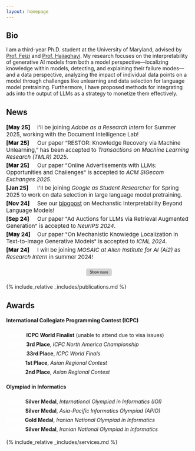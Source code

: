 ```yaml
---
layout: homepage
---
```


## Bio
I am a third-year Ph.D. student at the University of Maryland, 
advised by
<a href="https://www.cs.umd.edu/~sfeizi/">Prof. Feizi</a>
and <a href="https://www.cs.umd.edu/~hajiagha/">Prof. Hajiaghayi</a>. 
My research focuses on the interpretability of generative AI models from both a model perspective—localizing knowledge within models, detecting, and explaining their failure modes—and a data perspective, analyzing the impact of individual data points on a model through challenges like unlearning and data selection for language model pretraining.
Furthermore, I have proposed methods for integrating ads into the output of LLMs as a strategy to monetize them effectively.

 
## News
<div id="news">
<div class="news-item">
      <span class="news-date-internship">[May 25]</span> I’ll be joining <i>Adobe as a Research Intern</i> for Summer 2025, working with the Document Intelligence Lab!
    </div>
    <div class="news-item">
      <span class="news-date-paper">[Mar 25]</span> Our paper “RESTOR: Knowledge Recovery via Machine Unlearning,” has been accepted to <i>Transactions on Machine Learning Research (TMLR) 2025</i>.
    </div>
    <div class="news-item">
      <span class="news-date-paper">[Mar 25]</span> Our paper "Online Advertisements with LLMs: Opportunities and Challenges" is accepted to <i>ACM SIGecom Exchanges 2025</i>.
    </div>
    <div class="news-item">
      <span class="news-date-internship">[Jan 25]</span> I'll be joining <i>Google as Student Researcher</i> for Spring 2025 to work on data selection in large language model pretraining.
    </div>
    <div class="news-item">
      <span class="news-date-blog">[Nov 24]</span>
      See our <a href="https://vision-mech-intp.github.io/2024/11/19/blogpost.html">blogpost</a> on Mechanstic Interpretability Beyond Language Models!
    </div>
    <div class="news-item">
      <span class="news-date-paper">[Sep 24]</span> Our paper "Ad Auctions for LLMs via Retrieval Augmented Generation" is accepted to <i>NeurIPS 2024</i>.
    </div>
    <div class="news-item">
      <span class="news-date-paper">[May 24]</span> Our paper "On Mechanistic Knowledge Localization in Text-to-Image Generative Models" is accepted to <i>ICML 2024</i>.
    </div>
    <div class="news-item">
      <span class="news-date-internship">[Mar 24]</span> I will be joining <i>MOSAIC at Allen Institute for AI (Ai2)</i> as <i>Research Intern</i> in summer 2024!
    </div>
  <div class="button-container">
    <button id="show-more-button" class="toggle-button" onclick="toggleNews()">Show more</button>
  </div>
</div>

<div id="more-news" style="display: none;">
    <div class="news-item">
      <span class="news-date-paper">[Jan 24]</span> Our paper "PRIME: Prioritizing Interpretability in Failure Mode Extraction" is accepted to <i>ICLR 2024</i>.
    </div>
    <div class="news-item">
      <span class="news-date-paper">[Jan 24]</span> Our paper "Robustness of AI-Image Detectors: Fundamental Limits and Practical Attacks" is accepted to <i>ICLR 2024</i>.
    </div>
    <div class="news-item">
      <span class="news-date-paper">[Dec 23]</span> Our paper "Regret Analysis of Repeated  Delegated Choice" is accepted to AAAI 2024.
    </div>
    <div class="news-item">
      <span class="news-date-blog">[Nov 23]</span> We posted our draft "Online Advertisements with LLMs: Opportunities and Challenges" on arXiv.
    </div>
    <div class="news-item">
      <span class="news-date-blog">[Oct 23]</span> Our work of Robustness of AI-Image Detectors is covered by
          <a href="https://www.theregister.com/2023/10/02/watermarking_security_checks/">Register</a>, 
          <a href="https://www.wired.com/story/artificial-intelligence-watermarking-issues/">Wired</a>, and 
          <a href="https://arstechnica.com/ai/2023/10/researchers-show-how-easy-it-is-to-defeat-ai-watermarks/">Arstechnica</a>.
    </div>
    <div class="news-item">
      <span class="news-date-competition">[May 23]</span> Our team, UMD RED, ranked 3-rd in ICPC NAC 2023 and proceeded to ICPC World Finals 2023.
    </div>
    <div class="news-item">
      <span class="news-date-paper">[May 23]</span> Our paper "Delegating to Multiple Agents" is accepted to EC 2023.
    </div>
    <div class="news-item">
      <span class="news-date-paper">[Apr 23]</span> Our paper "Run-off Election: Improved Provable Defense against Data Poisoning Attacks" is accepted to ICML 2023.
    </div>
    <div class="news-item">
      <span class="news-date-paper">[Apr 23]</span> Our paper "Text-To-Concept (and Back) via Cross-Model Alignment" is accepted to ICML 2023.
    </div>
    <div class="news-item">
      <span class="news-date-competition">[Feb 23]</span> Our team, UMD RED, is qualified to compete in ICPC NAC 2023 at UCF.
    </div>
  <div class="button-container">
    <button class="toggle-button" onclick="toggleNews()">Show less</button>
  </div>
</div>


{% include_relative _includes/publications.md %}

## Awards
#### International Collegiate Programming Contest (ICPC)
<ul class="award-list">
  <li><span class="award-date">[2023]</span> <strong>ICPC World Finalist</strong> (unable to attend due to visa issues)</li>
  <li><span class="award-date">[2023]</span> <strong>3rd Place</strong>, <i>ICPC North America Championship</i></li>
  <li><span class="award-date">[2020]</span> <strong>33rd Place</strong>, <i>ICPC World Finals</i></li>
  <li><span class="award-date">[2019]</span> <strong>1st Place</strong>, <i>Asian Regional Contest</i></li>
  <li><span class="award-date">[2018]</span> <strong>2nd Place</strong>, <i>Asian Regional Contest</i></li>
</ul>

#### Olympiad in Informatics
<ul class="award-list">
  <li><span class="award-date">[2018]</span> <strong>Silver Medal</strong>, <i>International Olympiad in Informatics (IOI)</i></li>
  <li><span class="award-date">[2018]</span> <strong>Silver Medal</strong>, <i>Asia-Pacific Informatics Olympiad (APIO)</i></li>
  <li><span class="award-date">[2017]</span> <strong>Gold Medal</strong>, <i>Iranian National Olympiad in Informatics</i></li>
  <li><span class="award-date">[2016]</span> <strong>Silver Medal</strong>, <i>Iranian National Olympiad in Informatics</i></li>
</ul>


{% include_relative _includes/services.md %}

<style>
.news-item {
  padding: 2px 0;
  font-size: 15px;
  border: none;
  margin: 0;
}

.news-date-paper,
.news-date-internship,
.news-date-blog,
.news-date-competition {
  flex-shrink: 0;
  width: 80px;
  display: inline-block;
}

.news-date-paper {
  color: #000000;
  font-weight: bold;
}

.news-date-internship {
  color: #000000;
  font-weight: bold;
}

.news-date-blog {
  color: #000000;
  font-weight: bold;
}

.news-date-competition {
  color: #000000;
  font-weight: bold;
}
</style>

<style>
  .button-container {
    text-align: center;
    margin: 20px 0;
  }

  .toggle-button {
    background-color: #d3d3d3; /* Brighter gray */
    color: black;
    border: none;
    border-radius: 5px;
    padding: 5px 10px;
    font-size: 10px;
    cursor: pointer;
    transition: background-color 0.3s, transform 0.2s;
  }

  .toggle-button:hover {
    background-color: #c0c0c0; /* Slightly darker gray */
    transform: scale(1.05);
  }

  .toggle-button:active {
    background-color: #a9a9a9; /* Even darker gray */
    transform: scale(1);
  }
</style>

<style>
.award-category {
  font-size: 18px;
  font-weight: bold;
  margin-top: 2px;
  color: #0a4d8c;
}

.award-list {
  list-style-type: none;
  padding-left: 0;
  margin-top: 10px;
}

.award-list li {
  padding: 4px 0;
  font-size: 14px;
}

.award-date {
  color:rgb(255, 255, 255);
  font-weight: bold;
  margin-right: 4px;
}
</style>

<script>
  function toggleNews() {
    var moreNews = document.getElementById("more-news");
    var newsButton = document.getElementById("show-more-button");
    
    if (moreNews.style.display === "none") {
      moreNews.style.display = "block";
      newsButton.style.display = "none";
    } else {
      moreNews.style.display = "none";
      newsButton.style.display = "inline";
    }
  }

  function togglePubs() {
    var morePubs = document.getElementById("more-pubs");
    var pubsButton = document.getElementById("show-more-pubs-button");
    
    if (morePubs.style.display === "none") {
      morePubs.style.display = "block";
      pubsButton.style.display = "none";
    } else {
      morePubs.style.display = "none";
      pubsButton.style.display = "inline";
    }
  }
</script>
